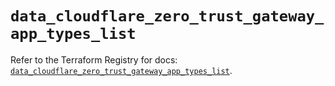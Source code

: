 # `data_cloudflare_zero_trust_gateway_app_types_list`

Refer to the Terraform Registry for docs: [`data_cloudflare_zero_trust_gateway_app_types_list`](https://registry.terraform.io/providers/cloudflare/cloudflare/5.10.0/docs/data-sources/zero_trust_gateway_app_types_list).
